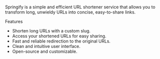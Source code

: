 Springify is a simple and efficient URL shortener service that allows you to transform long, unwieldy URLs into concise, easy-to-share links.

 Features

- Shorten long URLs with a custom slug.
- Access your shortened URLs for easy sharing.
- Fast and reliable redirection to the original URLs.
- Clean and intuitive user interface.
- Open-source and customizable.
